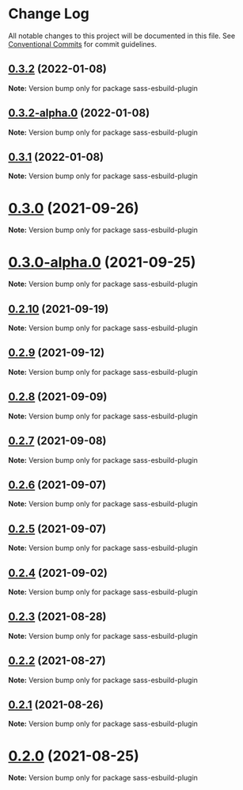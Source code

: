 # Change Log

All notable changes to this project will be documented in this file.
See [Conventional Commits](https://conventionalcommits.org) for commit guidelines.

## [0.3.2](https://github.com/lbwa/esw/compare/sass-esbuild-plugin@0.3.2-alpha.0...sass-esbuild-plugin@0.3.2) (2022-01-08)

**Note:** Version bump only for package sass-esbuild-plugin

## [0.3.2-alpha.0](https://github.com/lbwa/esw/compare/sass-esbuild-plugin@0.3.1...sass-esbuild-plugin@0.3.2-alpha.0) (2022-01-08)

**Note:** Version bump only for package sass-esbuild-plugin

## [0.3.1](https://github.com/lbwa/esw/compare/sass-esbuild-plugin@0.3.0...sass-esbuild-plugin@0.3.1) (2022-01-08)

**Note:** Version bump only for package sass-esbuild-plugin

# [0.3.0](https://github.com/lbwa/esw/compare/sass-esbuild-plugin@0.3.0-alpha.0...sass-esbuild-plugin@0.3.0) (2021-09-26)

**Note:** Version bump only for package sass-esbuild-plugin

# [0.3.0-alpha.0](https://github.com/lbwa/esw/compare/sass-esbuild-plugin@0.2.10...sass-esbuild-plugin@0.3.0-alpha.0) (2021-09-25)

**Note:** Version bump only for package sass-esbuild-plugin

## [0.2.10](https://github.com/lbwa/esw/compare/sass-esbuild-plugin@0.2.9...sass-esbuild-plugin@0.2.10) (2021-09-19)

**Note:** Version bump only for package sass-esbuild-plugin

## [0.2.9](https://github.com/lbwa/esw/compare/sass-esbuild-plugin@0.2.8...sass-esbuild-plugin@0.2.9) (2021-09-12)

**Note:** Version bump only for package sass-esbuild-plugin

## [0.2.8](https://github.com/lbwa/esw/compare/sass-esbuild-plugin@0.2.7...sass-esbuild-plugin@0.2.8) (2021-09-09)

**Note:** Version bump only for package sass-esbuild-plugin

## [0.2.7](https://github.com/lbwa/esw/compare/sass-esbuild-plugin@0.2.6...sass-esbuild-plugin@0.2.7) (2021-09-08)

**Note:** Version bump only for package sass-esbuild-plugin

## [0.2.6](https://github.com/lbwa/esw/compare/sass-esbuild-plugin@0.2.5...sass-esbuild-plugin@0.2.6) (2021-09-07)

**Note:** Version bump only for package sass-esbuild-plugin

## [0.2.5](https://github.com/lbwa/esw/compare/sass-esbuild-plugin@0.2.4...sass-esbuild-plugin@0.2.5) (2021-09-07)

**Note:** Version bump only for package sass-esbuild-plugin

## [0.2.4](https://github.com/lbwa/esw/compare/sass-esbuild-plugin@0.2.3...sass-esbuild-plugin@0.2.4) (2021-09-02)

**Note:** Version bump only for package sass-esbuild-plugin

## [0.2.3](https://github.com/lbwa/esw/compare/sass-esbuild-plugin@0.2.2...sass-esbuild-plugin@0.2.3) (2021-08-28)

**Note:** Version bump only for package sass-esbuild-plugin

## [0.2.2](https://github.com/lbwa/esw/compare/sass-esbuild-plugin@0.2.1...sass-esbuild-plugin@0.2.2) (2021-08-27)

**Note:** Version bump only for package sass-esbuild-plugin

## [0.2.1](https://github.com/lbwa/esw/compare/sass-esbuild-plugin@0.2.0...sass-esbuild-plugin@0.2.1) (2021-08-26)

**Note:** Version bump only for package sass-esbuild-plugin

# [0.2.0](https://github.com/lbwa/esw/compare/sass-esbuild-plugin@0.1.1...sass-esbuild-plugin@0.2.0) (2021-08-25)

**Note:** Version bump only for package sass-esbuild-plugin
